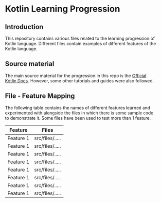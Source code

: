 # Kotlin Learning Progression

## Introduction

This repository contains various files related to the learning progression of Kotlin language. Different files contain examples of different features of the Kotlin language.

## Source material

The main source material for the progression in this repo is the [Official Kotlin Docs](https://kotlinlang.org/docs/home.html). However, some other tutorials and guides were also followed.

## File - Feature Mapping

The following table contains the names of different features learned and experimented with alongside the files in which there is some sample code to demonstrate it. Some files have been used to test more than 1 feature.

| Feature | Files |
| ----------- | ----------- |
| Feature 1 | src/files/..... |
| Feature 1 | src/files/..... |
| Feature 1 | src/files/..... |
| Feature 1 | src/files/..... |
| Feature 1 | src/files/..... |
| Feature 1 | src/files/..... |
| Feature 1 | src/files/..... |
| Feature 1 | src/files/..... |


